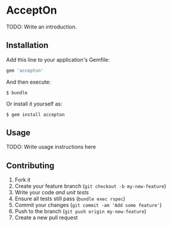 # AcceptOn

TODO: Write an introduction.

## Installation

Add this line to your application's Gemfile:

```ruby
gem 'accepton'
```

And then execute:

    $ bundle

Or install it yourself as:

    $ gem install accepton

## Usage

TODO: Write usage instructions here

## Contributing

1. Fork it
2. Create your feature branch (`git checkout -b my-new-feature`)
3. Write your code *and unit tests*
4. Ensure all tests still pass (`bundle exec rspec`)
5. Commit your changes (`git commit -am 'Add some feature'`)
6. Push to the branch (`git push origin my-new-feature`)
7. Create a new pull request
